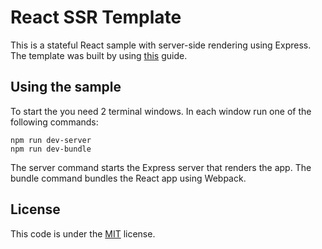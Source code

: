 # React SSR Template

This is a stateful React sample with server-side rendering using Express. The template was built by using [this](https://jscomplete.com/learn/1rd-reactful) guide.

## Using the sample

To start the you need 2 terminal windows. In each window run one of the following commands:

```
npm run dev-server
npm run dev-bundle
```

The server command starts the Express server that renders the app. The bundle command bundles the React app using Webpack.

## License

This code is under the [MIT](./LICENSE) license.
